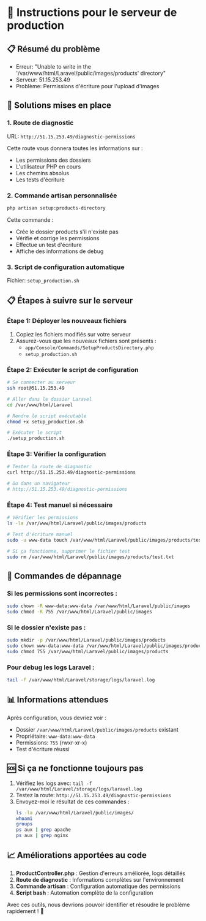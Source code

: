 # 🚀 Instructions pour le serveur de production

## 📋 Résumé du problème
- Erreur: "Unable to write in the '/var/www/html/Laravel/public/images/products' directory"
- Serveur: 51.15.253.49
- Problème: Permissions d'écriture pour l'upload d'images

## 🔧 Solutions mises en place

### 1. Route de diagnostic
URL: `http://51.15.253.49/diagnostic-permissions`

Cette route vous donnera toutes les informations sur :
- Les permissions des dossiers
- L'utilisateur PHP en cours
- Les chemins absolus
- Les tests d'écriture

### 2. Commande artisan personnalisée
```bash
php artisan setup:products-directory
```

Cette commande :
- Crée le dossier products s'il n'existe pas
- Vérifie et corrige les permissions
- Effectue un test d'écriture
- Affiche des informations de debug

### 3. Script de configuration automatique
Fichier: `setup_production.sh`

## 📋 Étapes à suivre sur le serveur

### Étape 1: Déployer les nouveaux fichiers
1. Copiez les fichiers modifiés sur votre serveur
2. Assurez-vous que les nouveaux fichiers sont présents :
   - `app/Console/Commands/SetupProductsDirectory.php`
   - `setup_production.sh`

### Étape 2: Exécuter le script de configuration
```bash
# Se connecter au serveur
ssh root@51.15.253.49

# Aller dans le dossier Laravel
cd /var/www/html/Laravel

# Rendre le script exécutable
chmod +x setup_production.sh

# Exécuter le script
./setup_production.sh
```

### Étape 3: Vérifier la configuration
```bash
# Tester la route de diagnostic
curl http://51.15.253.49/diagnostic-permissions

# Ou dans un navigateur
# http://51.15.253.49/diagnostic-permissions
```

### Étape 4: Test manuel si nécessaire
```bash
# Vérifier les permissions
ls -la /var/www/html/Laravel/public/images/products

# Test d'écriture manuel
sudo -u www-data touch /var/www/html/Laravel/public/images/products/test.txt

# Si ça fonctionne, supprimer le fichier test
sudo rm /var/www/html/Laravel/public/images/products/test.txt
```

## 🔧 Commandes de dépannage

### Si les permissions sont incorrectes :
```bash
sudo chown -R www-data:www-data /var/www/html/Laravel/public/images
sudo chmod -R 755 /var/www/html/Laravel/public/images
```

### Si le dossier n'existe pas :
```bash
sudo mkdir -p /var/www/html/Laravel/public/images/products
sudo chown www-data:www-data /var/www/html/Laravel/public/images/products
sudo chmod 755 /var/www/html/Laravel/public/images/products
```

### Pour debug les logs Laravel :
```bash
tail -f /var/www/html/Laravel/storage/logs/laravel.log
```

## 📊 Informations attendues

Après configuration, vous devriez voir :
- Dossier `/var/www/html/Laravel/public/images/products` existant
- Propriétaire: `www-data:www-data`
- Permissions: `755` (rwxr-xr-x)
- Test d'écriture réussi

## 🆘 Si ça ne fonctionne toujours pas

1. Vérifiez les logs avec: `tail -f /var/www/html/Laravel/storage/logs/laravel.log`
2. Testez la route: `http://51.15.253.49/diagnostic-permissions`
3. Envoyez-moi le résultat de ces commandes :
   ```bash
   ls -la /var/www/html/Laravel/public/images/
   whoami
   groups
   ps aux | grep apache
   ps aux | grep nginx
   ```

## 📈 Améliorations apportées au code

1. **ProductController.php** : Gestion d'erreurs améliorée, logs détaillés
2. **Route de diagnostic** : Informations complètes sur l'environnement
3. **Commande artisan** : Configuration automatique des permissions
4. **Script bash** : Automation complète de la configuration

Avec ces outils, nous devrions pouvoir identifier et résoudre le problème rapidement ! 🎯
